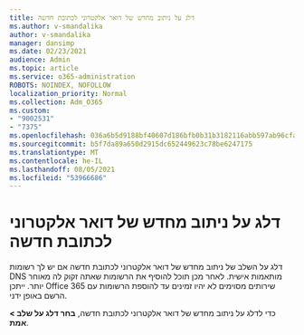 ```yaml
---
title: דלג על ניתוב מחדש של דואר אלקטרוני לכתובת חדשה
ms.author: v-smandalika
author: v-smandalika
manager: dansimp
ms.date: 02/23/2021
audience: Admin
ms.topic: article
ms.service: o365-administration
ROBOTS: NOINDEX, NOFOLLOW
localization_priority: Normal
ms.collection: Adm_O365
ms.custom:
- "9002531"
- "7375"
ms.openlocfilehash: 036a6b5d9188bf40607d186bfb0b31b3182116abb597ab96cfad48f9b3026936
ms.sourcegitcommit: b5f7da89a650d2915dc652449623c78be6247175
ms.translationtype: MT
ms.contentlocale: he-IL
ms.lasthandoff: 08/05/2021
ms.locfileid: "53966686"
---
```

# <a name="skip-redirecting-email-to-new-address"></a>דלג על ניתוב מחדש של דואר אלקטרוני לכתובת חדשה

דלג על השלב של ניתוב מחדש של דואר אלקטרוני לכתובת חדשה אם יש לך רשומות DNS מותאמות אישית. לאחר מכן תוכל להוסיף את הרשומות שאתה זקוק לה מאוחר יותר. ייתכן Office 365 שירותים מסוימים לא יהיו זמינים עד להוספת הרשומות עם הרשם באופן ידני.

כדי לדלג על ניתוב מחדש של דואר אלקטרוני לכתובת חדשה, **בחר דלג על שלב > אמת**.